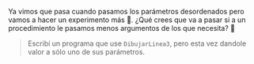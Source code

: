 Ya vimos que pasa cuando pasamos los parámetros desordenados pero vamos a hacer un experimento más :microscope:. ¿Qué crees que va a pasar si a un procedimiento le pasamos menos argumentos de los que necesita? :eyes:

> Escribí un programa que use `DibujarLinea3`, pero esta vez dandole valor a sólo uno de sus parámetros. 